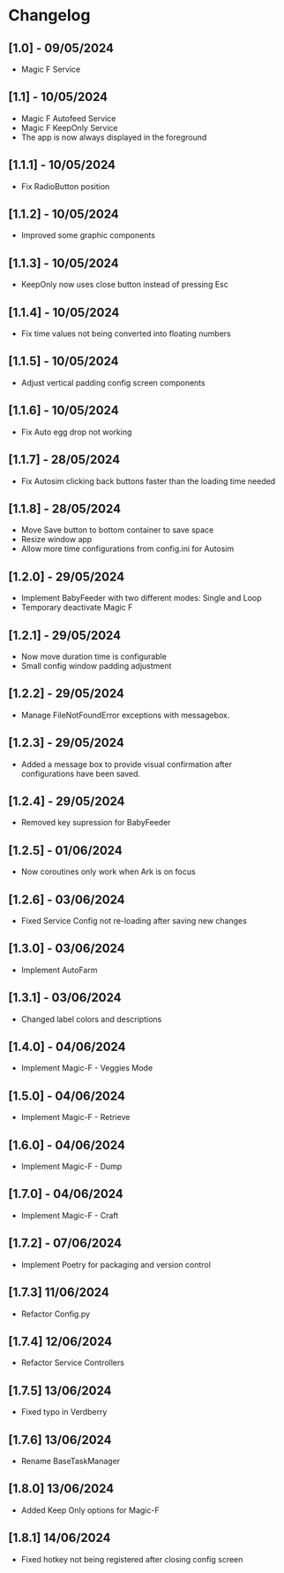 # Changelog

## [1.0] - 09/05/2024

- Magic F Service

## [1.1] - 10/05/2024

- Magic F Autofeed Service
- Magic F KeepOnly Service
- The app is now always displayed in the foreground

## [1.1.1] - 10/05/2024

- Fix RadioButton position

## [1.1.2] - 10/05/2024

- Improved some graphic components

## [1.1.3] - 10/05/2024

- KeepOnly now uses close button instead of pressing Esc

## [1.1.4] - 10/05/2024

- Fix time values not being converted into floating numbers

## [1.1.5] - 10/05/2024

- Adjust vertical padding config screen components

## [1.1.6] - 10/05/2024

- Fix Auto egg drop not working

## [1.1.7] - 28/05/2024

- Fix Autosim clicking back buttons faster than the loading time needed

## [1.1.8] - 28/05/2024

- Move Save button to bottom container to save space
- Resize window app
- Allow more time configurations from config.ini for Autosim

## [1.2.0] - 29/05/2024

- Implement BabyFeeder with two different modes: Single and Loop
- Temporary deactivate Magic F

## [1.2.1] - 29/05/2024

- Now move duration time is configurable
- Small config window padding adjustment 

## [1.2.2] - 29/05/2024

- Manage FileNotFoundError exceptions with messagebox.

## [1.2.3] - 29/05/2024

- Added a message box to provide visual confirmation after configurations have been saved.

## [1.2.4] - 29/05/2024

- Removed key supression for BabyFeeder

## [1.2.5] - 01/06/2024

- Now coroutines only work when Ark is on focus

## [1.2.6] - 03/06/2024

- Fixed Service Config not re-loading after saving new changes

## [1.3.0] - 03/06/2024

- Implement AutoFarm

## [1.3.1] - 03/06/2024

- Changed label colors and descriptions

## [1.4.0] - 04/06/2024

- Implement Magic-F - Veggies Mode

## [1.5.0] - 04/06/2024

- Implement Magic-F - Retrieve

## [1.6.0] - 04/06/2024

- Implement Magic-F - Dump

## [1.7.0] - 04/06/2024

- Implement Magic-F - Craft

## [1.7.2] - 07/06/2024

- Implement Poetry for packaging and version control

## [1.7.3] 11/06/2024

- Refactor Config.py

## [1.7.4] 12/06/2024

- Refactor Service Controllers

## [1.7.5] 13/06/2024

- Fixed typo in Verdberry

## [1.7.6] 13/06/2024

- Rename BaseTaskManager

## [1.8.0] 13/06/2024

- Added Keep Only options for Magic-F

## [1.8.1] 14/06/2024

- Fixed hotkey not being registered after closing config screen

